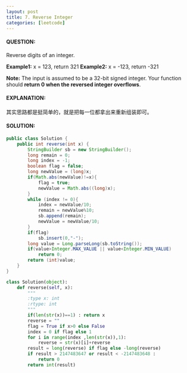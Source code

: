 ```yaml
---
layout: post
title: 7. Reverse Integer
categories: [leetcode]
---
```


#### QUESTION:

Reverse digits of an integer.

**Example1:** x = 123, return 321
**Example2:** x = -123, return -321

**Note:**
The input is assumed to be a 32-bit signed integer. Your function should **return 0 when the reversed integer overflows**.

#### EXPLANATION:

其实思路都是挺简单的，就是把每一位都拿出来重新组装即可。

#### SOLUTION:

```JAVA
public class Solution {
    public int reverse(int x) {
        StringBuilder sb = new StringBuilder();
        long remain = 0;
        long index = -1;
        boolean flag = false;
        long newValue = (long)x;
        if(Math.abs(newValue)!=x){
            flag = true;
            newValue = Math.abs((long)x);
        }
        while (index != 0){
            index = newValue/10;
            remain = newValue%10;
            sb.append(remain);
            newValue = newValue/10;
        }
        if(flag)
            sb.insert(0,"-");
        long value = Long.parseLong(sb.toString());
        if(value>Integer.MAX_VALUE || value<Integer.MIN_VALUE)
            return 0;
        return (int)value;
    }
}
```

```python
class Solution(object):
    def reverse(self, x):
        """
        :type x: int
        :rtype: int
        """
        if(len(str(x))==1) : return x
        reverse = ""
        flag = True if x>0 else False
        index = 0 if flag else 1
        for i in range(index ,len(str(x)),1):
            reverse = str(x)[i]+reverse
        result = long(reverse) if flag else -long(reverse)
        if result > 2147483647 or result < -2147483648 :
            return 0
        return int(result)

```

